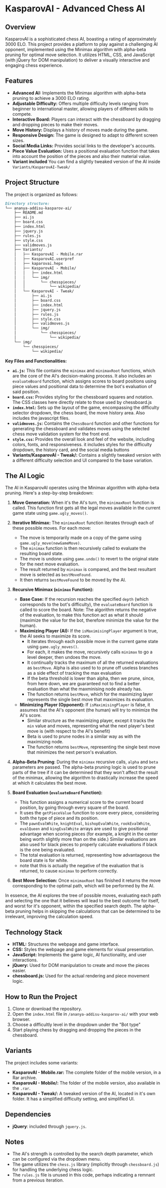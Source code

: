 # KasparovAI - Advanced Chess AI

## Overview

KasparovAI is a sophisticated chess AI, boasting a rating of approximately 3000 ELO. This project provides a platform to play against a challenging AI opponent, implemented using the Minimax algorithm with alpha-beta pruning for optimal move selection. It utilizes HTML, CSS, and JavaScript (with jQuery for DOM manipulation) to deliver a visually interactive and engaging chess experience.

## Features

*   **Advanced AI:** Implements the Minimax algorithm with alpha-beta pruning to achieve a 3000 ELO rating.
*   **Adjustable Difficulty:** Offers multiple difficulty levels ranging from beginner to international master, allowing players of different skills to compete.
*   **Interactive Board:** Players can interact with the chessboard by dragging and dropping pieces to make their moves.
*   **Move History:** Displays a history of moves made during the game.
*   **Responsive Design:** The game is designed to adapt to different screen sizes.
*   **Social Media Links:** Provides social links to the developer's accounts.
*   **Piece Value Evaluation:** Uses a positional evaluation function that takes into account the position of the pieces and also their material value.
*   **Variant included** You can find a slightly tweaked version of the AI inside `Variants/KasparovAI-Tweak/`

## Project Structure

The project is organized as follows:
```markdown
Directory structure:
└── ananya-addisu-kasparov-ai/
    ├── README.md
    ├── ai.js
    ├── board.css
    ├── index.html
    ├── jquery.js
    ├── rules.js
    ├── style.css
    ├── validmoves.js
    ├── Variants/
    │   ├── KasparovAI - Mobile.rar
    │   ├── KasparovAI.userpref
    │   ├── kaparovai.hepx
    │   ├── KasparovAI - Mobile/
    │   │   ├── index.html
    │   │   └── img/
    │   │       └── chesspieces/
    │   │           └── wikipedia/
    │   └── KasparovAI - Tweak/
    │       ├── ai.js
    │       ├── board.css
    │       ├── index.html
    │       ├── jquery.js
    │       ├── rules.js
    │       ├── style.css
    │       ├── validmoves.js
    │       └── img/
    │           └── chesspieces/
    │               └── wikipedia/
    └── img/
        └── chesspieces/
            └── wikipedia/
```

**Key Files and Functionalities:**

*   **`ai.js`:** This file contains the `minimax` and `minimaxRoot` functions, which are the core of the AI's decision-making process. It also includes an `evaluateBoard` function, which assigns scores to board positions using piece values and positional data to determine the bot's evaluation of said position.
*   **`board.css`:** Provides styling for the chessboard squares and notation. The CSS classes here directly relate to those used by chessboard.js
*   **`index.html`:**  Sets up the layout of the game, encompassing the difficulty selector dropdown, the chess board, the move history area. Also includes the javascript files.
*   **`validmoves.js`:**  Contains the `ChessBoard` function and other functions for generating the chessboard and validates moves using the selected chess move validation system for the front end.
*   **`style.css`:** Provides the overall look and feel of the website, including colors, fonts, and responsiveness. it includes styles for the difficulty dropdown, the history card, and the social media buttons
*   **Variants/KasparovAI - Tweak/:** Contains a slightly tweaked version with a different difficulty selection and UI compared to the base variation.

## The AI Logic

The AI in KasparovAI operates using the Minimax algorithm with alpha-beta pruning. Here's a step-by-step breakdown:

1.  **Move Generation:** When it's the AI's turn, the `minimaxRoot` function is called. This function first gets all the legal moves available in the current game state using `game.ugly_moves()`.

2.  **Iterative Minimax:** The `minimaxRoot` function iterates through each of these possible moves. For each move:
    *   The move is temporarily made on a copy of the game using `game.ugly_move(newGameMove)`.
    *   The `minimax` function is then recursively called to evaluate the resulting board state.
    *   The move is undone using `game.undo()` to revert to the original state for the next move evaluation.
    *   The result returned by `minimax` is compared, and the best resultant move is selected as `bestMoveFound`.
    *   It then returns `bestMoveFound` to be moved by the AI.

3.  **Recursive Minimax (`minimax` Function):**
    *   **Base Case:** If the recursion reaches the specified `depth` (which corresponds to the bot's difficulty), the `evaluateBoard` function is called to score the board. Note: The algorithm returns the negative of the evaluation, to make this function act as what it should (maximize the value for the bot, therefore minimize the value for the human).
    *   **Maximizing Player (AI):**
        If the `isMaximisingPlayer` argument is true, the AI seeks to maximize its score.
        *   It iterates through each possible move in the current game state using `game.ugly_moves()`.
        *   For each, it makes the move, recursively calls `minimax` to go a level deeper, then undoes the move.
        *   It continually tracks the maximum of all the returned evaluations as `bestMove`. Alpha is also used to to prune off useless branches as a side effect of tracking the max evaluation
        *   If the beta threshold is lower than alpha, then we prune, since, from here down, we are guaranteed not to find a better evaluation than what the maxminising node already has.
        *   The function returns `bestMove`, which for the maximizing layer represents the single best move that maximizes its evaluation.
    *   **Minimizing Player (Opponent):**
        If `isMaximisingPlayer` is false, it assumes that the AI's opponent (the human) will try to minimize the AI's score.
        *   Similar structure as the maximizing player, except it tracks the `min` value and moves, representing what the next player's best move is (with respect to the AI's benefit)
        *   Beta is used to prune nodes in a similar way as with the maximizing node.
        *   The function returns `bestMove`, representing the single best move that minimizes the next person's evaluation.

4. **Alpha-Beta Pruning**: During the `minimax` recursive calls, `alpha` and `beta` parameters are passed. The alpha-beta pruning logic is used to prune parts of the tree if it can be determined that they won't affect the result of the minimax, allowing the algorithm to drastically increase the speed at which it calculates the best move.

5.  **Board Evaluation (`evaluateBoard` Function):**
    *   This function assigns a numerical score to the current board position, by going through every square of the board.
    *   It uses the `getPieceValue` function to score every piece, considering both the type of piece and its position.
    *   The `pawnEvalWhite`, `knightEval`, `bishopEvalWhite`, `rookEvalWhite`, `evalQueen` and `kingEvalWhite` arrays are used to give positional advantage when scoring pieces (for example, a knight in the center being worth slightly more than on the side.) Similar evaluations are also used for black pieces to properly calculate evaluations if black is the one being evaluated.
    *   The total evaluation is returned, representing how advantageous the board state is for white.
    *   note that this is actually the negative of the evaluation that is returned, to cause `minimax` to perform correctly.

6.  **Best Move Selection:** Once `minimaxRoot` has finished it returns the move corresponding to the optimal path, which will be performed by the AI.

In essence, the AI explores the tree of possible moves, evaluating each path and selecting the one that it believes will lead to the best outcome for itself, and worst for it's opponent, within the specified search depth. The alpha-beta pruning helps in skipping the calculations that can be determined to be irrelevant, improving the calculation speed.

## Technology Stack

*   **HTML:**  Structures the webpage and game interface.
*   **CSS:** Styles the webpage and game elements for visual presentation.
*   **JavaScript:**  Implements the game logic, AI functionality, and user interactions.
*   **jQuery:** Used for DOM manipulation to create and move the pieces easier.
*   **chessboard.js:** Used for the actual rendering and piece movement logic.

## How to Run the Project

1.  Clone or download the repository.
2.  Open the `index.html` file in `/ananya-addisu-kasparov-ai/` with your web browser.
3.  Choose a difficultly level in the dropdown under the "Bot type"
4.  Start playing chess by dragging and dropping the pieces in the chessboard.

## Variants

The project includes some variants:

*   **KasparovAI - Mobile.rar:** The complete folder of the mobile version, in a Rar archive.
*  **KasparovAI - Mobile/:** The folder of the mobile version, also available in the `.rar`.
*   **KasparovAI - Tweak/:** A tweaked version of the AI, located in it's own folder. It has a simplified difficulty setting, and simplified UI.

## Dependencies
*   **jQuery**: included through `jquery.js`.

## Notes

*   The AI's strength is controlled by the search depth parameter, which can be configured via the dropdown menu.
*   The game utilizes the `chess.js` library (implicitly through `chessboard.js`) for handling the underlying chess logic.
* The `rules.js` file is unused in this code, perhaps indicating a remnant from a previous iteration.
